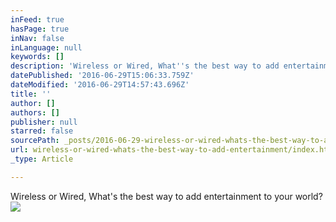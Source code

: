 ```yaml
---
inFeed: true
hasPage: true
inNav: false
inLanguage: null
keywords: []
description: 'Wireless or Wired, What''s the best way to add entertainment to your world?'
datePublished: '2016-06-29T15:06:33.759Z'
dateModified: '2016-06-29T14:57:43.696Z'
title: ''
author: []
authors: []
publisher: null
starred: false
sourcePath: _posts/2016-06-29-wireless-or-wired-whats-the-best-way-to-add-entertainment.md
url: wireless-or-wired-whats-the-best-way-to-add-entertainment/index.html
_type: Article

---
```

Wireless or Wired, What's the best way to add entertainment to your world?
![](https://the-grid-user-content.s3-us-west-2.amazonaws.com/0c682f43-fafc-42e7-8539-2c5a5bc5a39a.jpg)